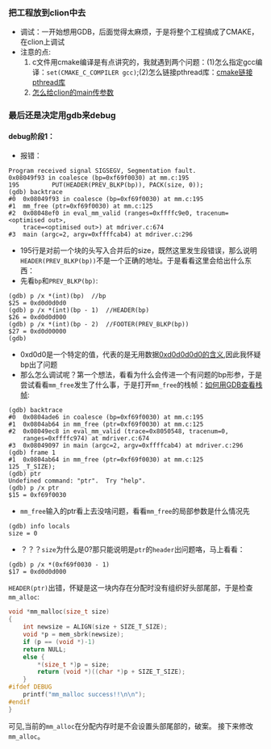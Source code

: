 ### 把工程放到clion中去
+ 调试：一开始想用GDB，后面觉得太麻烦，于是将整个工程搞成了CMAKE，在clion上调试
+ 注意的点:
	1. c文件用cmake编译是有点讲究的，我就遇到两个问题：(1)怎么指定gcc编译：`set(CMAKE_C_COMPILER gcc)`;(2)怎么链接pthread库：[cmake链接pthread库](https://zhuanlan.zhihu.com/p/128519905)   
	2. [怎么给clion的main传参数](https://blog.csdn.net/ykwjt/article/details/90289753)


### 最后还是决定用gdb来debug

#### debug阶段1：
+ 报错：
~~~
Program received signal SIGSEGV, Segmentation fault.
0x08049f93 in coalesce (bp=0xf69f0030) at mm.c:195
195	        PUT(HEADER(PREV_BLKP(bp)), PACK(size, 0));
(gdb) backtrace
#0  0x08049f93 in coalesce (bp=0xf69f0030) at mm.c:195
#1  mm_free (ptr=0xf69f0030) at mm.c:125
#2  0x08048ef0 in eval_mm_valid (ranges=0xffffc9e0, tracenum=<optimised out>, 
    trace=<optimised out>) at mdriver.c:674
#3  main (argc=2, argv=0xffffcab4) at mdriver.c:296

~~~
+ 195行是对前一个块的头写入合并后的size，既然这里发生段错误，那么说明`HEADER(PREV_BLKP(bp))`不是一个正确的地址。于是看看这里会给出什么东西：
+ 先看`bp`和`PREV_BLKP(bp)`:
~~~
(gdb) p /x *(int)(bp)  //bp
$25 = 0xd0d0d0d0
(gdb) p /x *(int)(bp - 1)  //HEADER(bp)
$26 = 0xd0d0d000
(gdb) p /x *(int)(bp - 2)  //FOOTER(PREV_BLKP(bp))
$27 = 0xd0d00000
(gdb) 
~~~
+ 0xd0d0是一个特定的值，代表的是无用数据[0xd0d0d0d0的含义](https://us-cert.cisa.gov/bsi/articles/knowledge/coding-practices/phkmalloc),因此我怀疑bp出了问题
+ 那么怎么调试呢？第一个想法，看看为什么会传进一个有问题的bp形参，于是尝试看看`mm_free`发生了什么事，于是打开`mm_free`的栈帧：[如何用GDB查看栈帧](https://blog.csdn.net/small_prince_/article/details/80682110):
~~~
(gdb) backtrace
#0  0x0804ade6 in coalesce (bp=0xf69f0030) at mm.c:195
#1  0x0804ab64 in mm_free (ptr=0xf69f0030) at mm.c:125
#2  0x08049ec8 in eval_mm_valid (trace=0x8050548, tracenum=0, 
    ranges=0xffffc974) at mdriver.c:674
#3  0x08049097 in main (argc=2, argv=0xffffcab4) at mdriver.c:296
(gdb) frame 1
#1  0x0804ab64 in mm_free (ptr=0xf69f0030) at mm.c:125
125	_T_SIZE);
(gdb) ptr
Undefined command: "ptr".  Try "help".
(gdb) p /x ptr
$15 = 0xf69f0030
~~~
+ `mm_free`输入的ptr看上去没啥问题，看看`mm_free`的局部参数是什么情况先
~~~
(gdb) info locals
size = 0
~~~
+ ？？？`size`为什么是0?那只能说明是`ptr`的`header`出问题咯，马上看看：
~~~
(gdb) p /x *(0xf69f0030 - 1)
$17 = 0xd0d0d000
~~~
`HEADER(ptr)`出错，怀疑是这一块内存在分配时没有组织好头部尾部，于是检查`mm_alloc`:
~~~c++
void *mm_malloc(size_t size)
{
    int newsize = ALIGN(size + SIZE_T_SIZE);
    void *p = mem_sbrk(newsize);
    if (p == (void *)-1)
	return NULL;
    else {
        *(size_t *)p = size;
        return (void *)((char *)p + SIZE_T_SIZE);
    }
#ifdef DEBUG
    printf("mm_malloc success!!\n\n");
#endif
}
~~~
可见,当前的`mm_alloc`在分配内存时是不会设置头部尾部的，破案。
接下来修改`mm_alloc`。